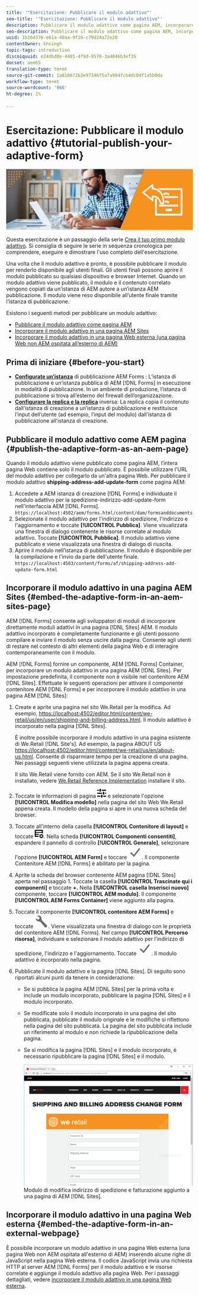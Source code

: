 ```yaml
---
title: '"Esercitazione: Pubblicare il modulo adattivo"'
seo-title: '"Esercitazione: Pubblicare il modulo adattivo"'
description: Pubblicare il modulo adattivo come pagina AEM, incorporare il modulo in una pagina AEM Sites  o incorporare il modulo adattivo in una pagina Web esterna
seo-description: Pubblicare il modulo adattivo come pagina AEM, incorporare il modulo in una pagina AEM Sites  o incorporare il modulo adattivo in una pagina Web esterna
uuid: 1b164376-e61a-40aa-9f16-c79d24a72e20
contentOwner: khsingh
topic-tags: introduction
discoiquuid: e24dbd0e-4481-4f9d-9570-3a4046b3ef35
docset: aem65
translation-type: tm+mt
source-git-commit: 1a816672b3e97346f5a7a984fcb4dc0df1a5b0da
workflow-type: tm+mt
source-wordcount: '966'
ht-degree: 1%

---
```



# Esercitazione: Pubblicare il modulo adattivo {#tutorial-publish-your-adaptive-form}

![](do-not-localize/13-publish-your-adaptive-form-small.png)

Questa esercitazione è un passaggio della serie [Crea il tuo primo modulo adattivo](https://helpx.adobe.com/experience-manager/6-3/forms/using/create-your-first-adaptive-form.html). Si consiglia di seguire le serie in sequenza cronologica per comprendere, eseguire e dimostrare l&#39;uso completo dell&#39;esercitazione.

Una volta che il modulo adattivo è pronto, è possibile pubblicare il modulo per renderlo disponibile agli utenti finali. Gli utenti finali possono aprire il modulo pubblicato su qualsiasi dispositivo e browser Internet. Quando un modulo adattivo viene pubblicato, il modulo e il contenuto correlato vengono copiati da un’istanza di AEM autore a un’istanza AEM pubblicazione. Il modulo viene reso disponibile all’utente finale tramite l’istanza di pubblicazione.

Esistono i seguenti metodi per pubblicare un modulo adattivo:

* [Pubblicare il modulo adattivo come pagina AEM](../../forms/using/publish-your-adaptive-form.md#publish-the-adaptive-form-as-an-aem-page)
* [Incorporare il modulo adattivo in una  pagina AEM Sites](#embed-the-adaptive-form-in-an-aem-sites-page)
* [Incorporare il modulo adattivo in una pagina Web esterna (una pagina Web non AEM ospitata all’esterno di AEM)](../../forms/using/publish-your-adaptive-form.md)

## Prima di iniziare {#before-you-start}

* **[Configurate un’istanza](https://helpx.adobe.com/experience-manager/6-3/forms/using/installing-configuring-aem-forms-osgi.html)** di pubblicazione AEM Forms : L’istanza di pubblicazione è un’istanza pubblica di AEM  [!DNL Forms] in esecuzione in modalità di pubblicazione. In un ambiente di produzione, l’istanza di pubblicazione si trova all’esterno del firewall dell’organizzazione.
* **[Configurare la replica e la replica](https://helpx.adobe.com/experience-manager/6-3/help/sites-deploying/replication.html)** inversa: La replica copia il contenuto dall’istanza di creazione a un’istanza di pubblicazione e restituisce l’input dell’utente (ad esempio, l’input del modulo) dall’istanza di pubblicazione all’istanza di creazione.

## Pubblicare il modulo adattivo come AEM pagina {#publish-the-adaptive-form-as-an-aem-page}

Quando il modulo adattivo viene pubblicato come pagina AEM, l’intera pagina Web contiene solo il modulo pubblicato. È possibile utilizzare l&#39;URL del modulo adattivo per collegarlo da un&#39;altra pagina Web. Per pubblicare il modulo adattivo **shipping-address-add-update-form** come pagina AEM:

1. Accedete a AEM istanza di creazione [!DNL Forms] e individuate il modulo adattivo per la spedizione-indirizzo-add-update-form nell&#39;interfaccia AEM [!DNL Forms].
   `https://localhost:4502/aem/forms.html/content/dam/formsanddocuments`
1. Selezionate il modulo adattivo per l&#39;indirizzo di spedizione, l&#39;indirizzo e l&#39;aggiornamento e toccate **[!UICONTROL Pubblica]**. Viene visualizzata una finestra di dialogo contenente le risorse correlate al modulo adattivo. Toccate **[!UICONTROL Pubblica]**. Il modulo adattivo viene pubblicato e viene visualizzata una finestra di dialogo di riuscita.
1. Aprire il modulo nell’istanza di pubblicazione. Il modulo è disponibile per la compilazione e l&#39;invio da parte dell&#39;utente finale.
   `https://localhost:4503/content/forms/af/shipping-address-add-update-form.html`

## Incorporare il modulo adattivo in una  pagina AEM Sites {#embed-the-adaptive-form-in-an-aem-sites-page}

AEM [!DNL Forms] consente agli sviluppatori di moduli di incorporare direttamente moduli adattivi in una pagina [!DNL Sites] AEM. Il modulo adattivo incorporato è completamente funzionante e gli utenti possono compilare e inviare il modulo senza uscire dalla pagina. Consente agli utenti di restare nel contesto di altri elementi della pagina Web e di interagire contemporaneamente con il modulo.

AEM [!DNL Forms] fornire un componente, AEM [!DNL Forms] Container, per incorporare un modulo adattivo in una pagina AEM [!DNL Sites]. Per impostazione predefinita, il componente non è visibile nel contenitore AEM [!DNL Sites]. Effettuate le seguenti operazioni per attivare il componente contenitore AEM [!DNL Forms] e per incorporare il modulo adattivo in una pagina AEM [!DNL Sites]:

1. Create e aprite una pagina nel sito We.Retail per la modifica. Ad esempio, [https://localhost:4502/editor.html/content/we-retail/us/en/user/shipping-and-billing-address.html](https://localhost:4502/editor.html/content/we-retail/us/en/user/shipping-and-billing-address.html). Il modulo adattivo è incorporato nella pagina [!DNL Sites].

   È inoltre possibile incorporare il modulo adattivo in una pagina esistente di We.Retail [!DNL Site's]. Ad esempio, la pagina ABOUT US [https://localhost:4502/editor.html/content/we-retail/us/en/about-us.html](https://localhost:4502/editor.html/content/we-retail/us/en/about-us.html). Consente di risparmiare tempo per la creazione di una pagina. Nei passaggi seguenti viene utilizzata la pagina appena creata.

   Il sito We.Retail viene fornito con AEM. Se il sito We.Retail non è installato, vedere [We.Retail Reference Implementation](https://helpx.adobe.com/experience-manager/6-3/help/sites-developing/we-retail.html) installare il sito.

1. Toccate le informazioni di pagina ![proprietà](assets/properties.png) e selezionate l&#39;opzione **[!UICONTROL Modifica modello]** nella pagina del sito Web We.Retail appena creata. Il modello della pagina si apre in una nuova scheda del browser.
1. Toccate all&#39;interno della casella **[!UICONTROL Contenitore di layout]** e toccate ![Gestione feed](assets/feedmanagement.png). Nella scheda **[!UICONTROL Componenti consentiti]**, espandere il pannello di controllo **[!UICONTROL Generale]**, selezionare l&#39;opzione **[!UICONTROL AEM Form]** e toccare ![save_icon](assets/save_icon.svg). Il componente Contenitore AEM [!DNL Forms] è abilitato per la pagina.

1. Aprite la scheda del browser contenente AEM pagina [!DNL Sites] aperta nel passaggio 1. Toccate la casella **[!UICONTROL Trascinate qui i componenti]** e toccate **+.** Nella  **[!UICONTROL casella Inserisci nuovo]** componente, toccare  **[!UICONTROL AEM modulo]**. Il componente **[!UICONTROL AEM Forms Container]** viene aggiunto alla pagina.
1. Toccate il componente **[!UICONTROL contenitore AEM Forms]** e toccate ![configure-icon](assets/configure-icon.svg). Viene visualizzata una finestra di dialogo con le proprietà del contenitore AEM [!DNL Forms]. Nel campo **[!UICONTROL Percorso risorsa]**, individuare e selezionare il modulo adattivo per l&#39;indirizzo di spedizione, l&#39;indirizzo e l&#39;aggiornamento. Toccate ![save_icon](assets/save_icon.svg). Il modulo adattivo è incorporato nella pagina.
1. Pubblicate il modulo adattivo e la pagina [!DNL Sites]. Di seguito sono riportati alcuni punti da tenere in considerazione:

   * Se si pubblica la pagina AEM [!DNL Sites] per la prima volta e include un modulo incorporato, pubblicare la pagina [!DNL Sites] e il modulo incorporato.
   * Se modificate solo il modulo incorporato in una pagina del sito pubblicata, pubblicate il modulo originale e le modifiche si riflettono nella pagina del sito pubblicata. La pagina del sito pubblicata include un riferimento al modulo e non richiede la ripubblicazione della pagina.
   * Se si modifica la pagina [!DNL Sites] e il modulo incorporato, è necessario ripubblicare la pagina [!DNL Sites] e il modulo.

      ![embed-in-aem-sites](assets/embed-in-aem-sites.png)
   Modulo di modifica indirizzo di spedizione e fatturazione aggiunto a una pagina di AEM [!DNL Sites].

## Incorporare il modulo adattivo in una pagina Web esterna {#embed-the-adaptive-form-in-an-external-webpage}

È possibile incorporare un modulo adattivo in una pagina Web esterna (una pagina Web non AEM ospitata all&#39;esterno di AEM) inserendo alcune righe di JavaScript nella pagina Web esterna. Il codice JavaScript invia una richiesta HTTP al server AEM [!DNL Forms] per il modulo adattivo e le risorse correlate e aggiunge il modulo adattivo alla pagina Web. Per i passaggi dettagliati, vedere [incorporare il modulo adattivo in una pagina Web esterna](/help/forms/using/embed-adaptive-form-external-web-page.md).
